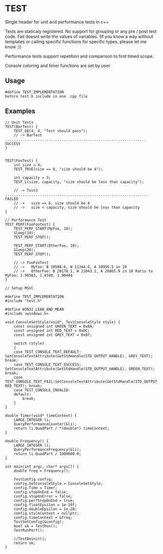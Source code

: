 # TEST

Single header for unit and performance tests in c++

Tests are staticaly registered.
No support for grouping or any pre / post test code.
Fail doesnt write the values of variables. 
	(If you know a way without templates or calling specific functions for specific types, please let me know :))
	
Performance tests support repetition and comparison to first timed scope.
	
Console coloring and timer functions are set by user
	

## Usage
	#define TEST_IMPLEMENTATION 
	before test.h include in one .cpp file

## Examples
	
	
```
// Unit Tests
TEST(BarTest) {
	TEST_EQ(4, 4, "Test should pass");
	// -> BarTest ................................................................. SUCCESS
}
	

TEST(FooTest) {
	int size = 4;
	TEST_TRUE(size == 8, "size should be 4");
	
	int capacity = 3;
	TEST_L(size, capacity, "size should be less than capacity");
	
	// -> Test3 .................................................................. FAILED
	// ->   size == 8, size should be 4
	// ->   size < capacity, size should be less than capacity
}
```


```
// Performance Test
TEST_PERF(FooFooTest) {
	TEST_PERF_START(MyFoo, 10);
	Sleep(10);
	TEST_PERF_STOP();

	TEST_PERF_START(OtherFoo, 10);
	Sleep(20);
	TEST_PERF_STOP();
	
	// -> FooFooTest
	// ->   MyFoo: B 10588.6, W 11344.6, A 10956.5 in 10
	// ->   OtherFoo: B 20178.1, W 21043.1, A 20865.9 in 10 Ratio to MyFoo: 1.90563, 1.8549, 1.90444
}
```

```
// Setup MSVC

#define TEST_IMPLEMENTATION
#include "test.h"

#define WIN32_LEAN_AND_MEAN
#include <windows.h>

void ConsoleSetStyle(void*, TestConsoleStyle style) {
	const unsigned int GREEN_TEXT = 0x0A;
	const unsigned int RED_TEXT = 0x0C;
	const unsigned int GREY_TEXT = 0x07;
	
	switch (style)
	{
	case TEST_CONSOLE_TEXT_DEFAULT: SetConsoleTextAttribute(GetStdHandle(STD_OUTPUT_HANDLE), GREY_TEXT); break;
	case TEST_CONSOLE_TEXT_SUCCESS: SetConsoleTextAttribute(GetStdHandle(STD_OUTPUT_HANDLE), GREEN_TEXT); break;
	case TEST_CONSOLE_TEXT_FAIL:SetConsoleTextAttribute(GetStdHandle(STD_OUTPUT_HANDLE), RED_TEXT); break;
	case TEST_CONSOLE_INVALID:
	default:
		break;
	}
}

double Timer(void* timeContext) {
	LARGE_INTEGER li;
	QueryPerformanceCounter(&li);
	return li.QuadPart / *(double*) timeContext;
}

double Frequency() {
	LARGE_INTEGER li;
	QueryPerformanceFrequency(&li);
	return li.QuadPart / 1000000.0;
}

int main(int argc, char* args[]) {
	double freq = Frequency();

	TestConfig config;
	config.SetConsoleStyle = ConsoleSetStyle;
	config.Time = Timer;
	config.stopOnEnd = false;
	config.stopOnError = false;
	config.perfStopOnEnd = true;
	config.floatEpsilon = 1e-10f;
	config.doubleEpsilon = 1e-20;
	config.styleContext = nullptr;
	config.timeContext = &freq;
	TestSetConfig(&config);
	bool ok = TestRun();
	TestRunPerf();

	//TestDeinit();
	return ok;
}

```
